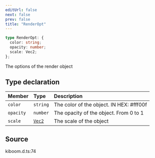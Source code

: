 ```yaml
---
editUrl: false
next: false
prev: false
title: "RenderOpt"
---
```


```ts
type RenderOpt: {
  color: string;
  opacity: number;
  scale: Vec2;
};
```

The options of the render object

## Type declaration

| Member | Type | Description |
| :------ | :------ | :------ |
| `color` | `string` | The color of the object. IN HEX: #fff00f |
| `opacity` | `number` | The opacity of the object. From 0 to 1 |
| `scale` | [`Vec2`]( https://kaboomjs.com/#Vec2 ) | The scale of the object |

## Source

kiboom.d.ts:74
